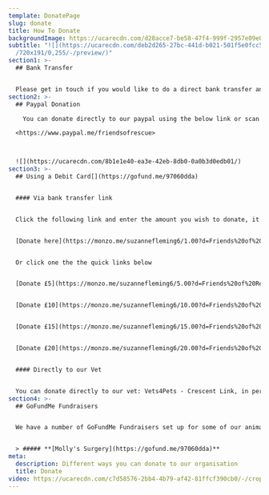 ```yaml
---
template: DonatePage
slug: donate
title: How To Donate
backgroundImage: https://ucarecdn.com/d28acce7-be58-47f4-999f-2957e09e00c7/
subtitle: "![](https://ucarecdn.com/deb2d265-27bc-441d-b021-501f5e0fcc5f/-/crop\
  /720x191/0,255/-/preview/)"
section1: >-
  ## Bank Transfer


  Please get in touch if you would like to do a direct bank transfer and we can provide you with our details.
section2: >-
  ## Paypal Donation

    You can donate directly to our paypal using the below link or scan the QR code.

  <https://www.paypal.me/friendsofrescue>



  ![](https://ucarecdn.com/8b1e1e40-ea3e-42eb-8db0-0a0b3d0edb01/)
section3: >-
  ## Using a Debit Card[](https://gofund.me/97060dda)


  #### Via bank transfer link


  Click the following link and enter the amount you wish to donate, it will be deposited directly into our bank account.


  [Donate here](https://monzo.me/suzannefleming6/1.00?d=Friends%20of%20Rescue%20Donation)


  Or click one the the quick links below


  [Donate £5](https://monzo.me/suzannefleming6/5.00?d=Friends%20of%20Rescue%20Donation)


  [Donate £10](https://monzo.me/suzannefleming6/10.00?d=Friends%20of%20Rescue%20donation)


  [Donate £15](https://monzo.me/suzannefleming6/15.00?d=Friends%20of%20Rescue%20Donation)


  [Donate £20](https://monzo.me/suzannefleming6/20.00?d=Friends%20of%20Rescue%20Donation)


  #### Directly to our Vet


  You can donate directly to our vet: Vets4Pets - Crescent Link, in person or via phone **028 7131 4420**
section4: >-
  ## GoFundMe Fundraisers


  We have a number of GoFundMe Fundraisers set up for some of our animals. Our active fundraisers can be found below:


  > ##### **[Molly's Surgery](https://gofund.me/97060dda)**
meta:
  description: Different ways you can donate to our organisation
  title: Donate
video: https://ucarecdn.com/c7d58576-2bb4-4b79-af42-81ffcf390cb0/-/crop/528x357/0,170/-/preview/
---
```

